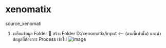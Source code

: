 # xenomatix
source_xenomati

1. เตรียมข้อมูล Folder
    📁 สร้าง Folder D:/xenomatix/input <-- (ตามนี้เท่านั้น) และนำข้อมูลที่ต้องการ Process เข้าไป
![image](https://github.com/user-attachments/assets/5fd3e3f7-a132-4d65-8dc5-9d51d0c74743)
